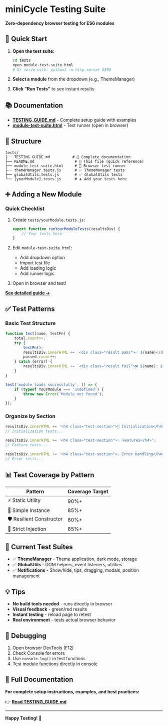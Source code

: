 # miniCycle Testing Suite

**Zero-dependency browser testing for ES6 modules**

## 🚀 Quick Start

1. **Open the test suite:**
   ```bash
   cd tests
   open module-test-suite.html
   # Or serve with: python3 -m http.server 8080
   ```

2. **Select a module** from the dropdown (e.g., ThemeManager)

3. **Click "Run Tests"** to see instant results

## 📚 Documentation

- **[TESTING_GUIDE.md](./TESTING_GUIDE.md)** - Complete setup guide with examples
- **[module-test-suite.html](./module-test-suite.html)** - Test runner (open in browser)

## 📁 Structure

```
tests/
├── TESTING_GUIDE.md          # 📖 Complete documentation
├── README.md                  # 📄 This file (quick reference)
├── module-test-suite.html     # 🧪 Browser test runner
├── themeManager.tests.js      # ✅ ThemeManager tests
├── globalUtils.tests.js       # ✅ GlobalUtils tests
└── [yourModule].tests.js      # ➕ Add your tests here
```

## ➕ Adding a New Module

### Quick Checklist

1. Create `tests/yourModule.tests.js`:
   ```javascript
   export function runYourModuleTests(resultsDiv) {
       // Your tests here
   }
   ```

2. Edit `module-test-suite.html`:
   - Add dropdown option
   - Import test file
   - Add loading logic
   - Add runner logic

3. Open in browser and test!

**[See detailed guide →](./TESTING_GUIDE.md)**

## ✅ Test Patterns

### Basic Test Structure

```javascript
function test(name, testFn) {
    total.count++;
    try {
        testFn();
        resultsDiv.innerHTML += `<div class="result pass">✅ ${name}</div>`;
        passed.count++;
    } catch (error) {
        resultsDiv.innerHTML += `<div class="result fail">❌ ${name}: ${error.message}</div>`;
    }
}

test('module loads successfully', () => {
    if (typeof YourModule === 'undefined') {
        throw new Error('Module not found');
    }
});
```

### Organize by Section

```javascript
resultsDiv.innerHTML += '<h4 class="test-section">🔧 Initialization</h4>';
// Initialization tests...

resultsDiv.innerHTML += '<h4 class="test-section">✨ Features</h4>';
// Feature tests...

resultsDiv.innerHTML += '<h4 class="test-section">⚠️ Error Handling</h4>';
// Error tests...
```

## 📊 Test Coverage by Pattern

| Pattern | Coverage Target |
|---------|----------------|
| ⚡ Static Utility | 90%+ |
| 🎯 Simple Instance | 85%+ |
| 🛡️ Resilient Constructor | 80%+ |
| 🔧 Strict Injection | 85%+ |

## 🎯 Current Test Suites

- ✅ **ThemeManager** - Theme application, dark mode, storage
- ✅ **GlobalUtils** - DOM helpers, event listeners, utilities
- ✅ **Notifications** - Show/hide, tips, dragging, modals, position management

## 💡 Tips

- **No build tools needed** - runs directly in browser
- **Visual feedback** - green/red results
- **Instant testing** - reload page to retest
- **Real environment** - tests actual browser behavior

## 🐛 Debugging

1. Open browser DevTools (F12)
2. Check Console for errors
3. Use `console.log()` in test functions
4. Test module functions directly in console

## 📖 Full Documentation

**For complete setup instructions, examples, and best practices:**

👉 **[Read TESTING_GUIDE.md](./TESTING_GUIDE.md)**

---

**Happy Testing!** 🎉